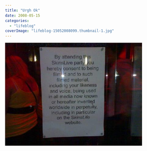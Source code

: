 ```yaml
---
title: "Urgh Ok"
date: 2008-05-15
categories: 
  - "lifeblog"
coverImage: "lifeblog-15052008099.thumbnail-1.jpg"
---
```


[![Thu 15/05/2008 21:19 15052008099](images/lifeblog-15052008099.thumbnail.jpg)](http://www.davelodwig.co.uk/wp-content/uploads/lifeblog-15052008099.jpg)
